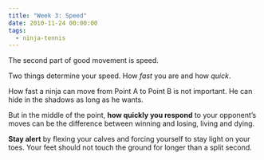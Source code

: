```yaml
---
title: "Week 3: Speed"
date: 2010-11-24 00:00:00
tags:
  - ninja-tennis
---
```


The second part of good movement is speed.

Two things determine your speed. How _fast_ you are and how _quick_.

How fast a ninja can move from Point A to Point B is not important. He can hide in the shadows as long as he wants.

But in the middle of the point, **how quickly you respond** to your opponent’s moves can be the difference between winning and losing, living and dying.

**Stay alert** by flexing your calves and forcing yourself to stay light on your toes. Your feet should not touch the ground for longer than a split second.
